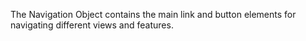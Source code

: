 The Navigation Object contains the main link and button elements for navigating different views and features.